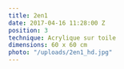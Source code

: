 ```yaml
---
title: 2en1
date: 2017-04-16 11:28:00 Z
position: 3
technique: Acrylique sur toile
dimensions: 60 x 60 cm
photo: "/uploads/2en1_hd.jpg"
---
```


